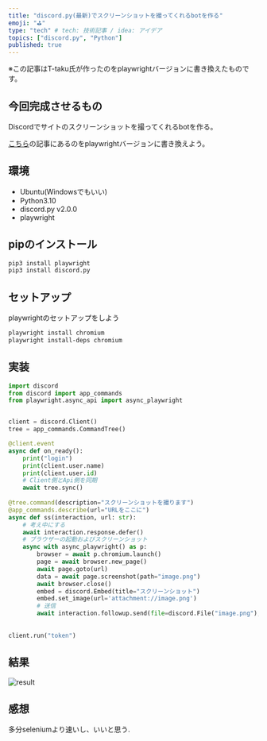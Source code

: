 ```yaml
---
title: "discord.py(最新)でスクリーンショットを撮ってくれるbotを作る"
emoji: "⛳"
type: "tech" # tech: 技術記事 / idea: アイデア
topics: ["discord.py", "Python"]
published: true
---
```


※この記事はT-taku氏が作ったのをplaywrightバージョンに書き換えたものです。

## 今回完成させるもの

Discordでサイトのスクリーンショットを撮ってくれるbotを作る。

[こちら](https://zenn.dev/t_taku0427/articles/55ba3f84f6f89a)の記事にあるのをplaywrightバージョンに書き換えよう。

## 環境

- Ubuntu(Windowsでもいい)
- Python3.10
- discord.py v2.0.0
- playwright

## pipのインストール

```bash
pip3 install playwright
pip3 install discord.py
```

## セットアップ

playwrightのセットアップをしよう

```bash
playwright install chromium
playwright install-deps chromium
```

## 実装

```python
import discord
from discord import app_commands
from playwright.async_api import async_playwright


client = discord.Client()
tree = app_commands.CommandTree()

@client.event
async def on_ready():
    print("login")
    print(client.user.name)
    print(client.user.id)
    # Client側とApi側を同期
    await tree.sync()
    
@tree.command(description="スクリーンショットを撮ります")
@app_commands.describe(url="URLをここに")
async def ss(interaction, url: str):
    # 考え中にする
    await interaction.response.defer()
    # ブラウザーの起動およびスクリーンショット
    async with async_playwright() as p:
        browser = await p.chromium.launch()
        page = await browser.new_page()
        await page.goto(url)
        data = await page.screenshot(path="image.png")
        await browser.close()
        embed = discord.Embed(title="スクリーンショット")
        embed.set_image(url='attachment://image.png')
        # 送信
        await interaction.followup.send(file=discord.File("image.png"), embed=embed)
        
        
client.run("token")
```

## 結果

![result](https://media.discordapp.net/attachments/821605889492123690/947808985942204516/unknown_1.png?width=235&height=170)

## 感想

多分seleniumより速いし、いいと思う.
